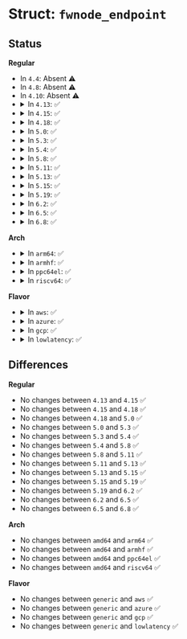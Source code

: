# Struct: <code>fwnode_endpoint</code>

## Status
<b>Regular</b>
<ul>
<li>
In <code>4.4</code>: Absent ⚠️
</li>
<li>
In <code>4.8</code>: Absent ⚠️
</li>
<li>
In <code>4.10</code>: Absent ⚠️
</li>
<li>
<details>
<summary>In <code>4.13</code>: ✅</summary>

```c
struct fwnode_endpoint {
    unsigned int port;
    unsigned int id;
    const struct fwnode_handle *local_fwnode;
};
```
</details>
</li>
<li>
<details>
<summary>In <code>4.15</code>: ✅</summary>

```c
struct fwnode_endpoint {
    unsigned int port;
    unsigned int id;
    const struct fwnode_handle *local_fwnode;
};
```
</details>
</li>
<li>
<details>
<summary>In <code>4.18</code>: ✅</summary>

```c
struct fwnode_endpoint {
    unsigned int port;
    unsigned int id;
    const struct fwnode_handle *local_fwnode;
};
```
</details>
</li>
<li>
<details>
<summary>In <code>5.0</code>: ✅</summary>

```c
struct fwnode_endpoint {
    unsigned int port;
    unsigned int id;
    const struct fwnode_handle *local_fwnode;
};
```
</details>
</li>
<li>
<details>
<summary>In <code>5.3</code>: ✅</summary>

```c
struct fwnode_endpoint {
    unsigned int port;
    unsigned int id;
    const struct fwnode_handle *local_fwnode;
};
```
</details>
</li>
<li>
<details>
<summary>In <code>5.4</code>: ✅</summary>

```c
struct fwnode_endpoint {
    unsigned int port;
    unsigned int id;
    const struct fwnode_handle *local_fwnode;
};
```
</details>
</li>
<li>
<details>
<summary>In <code>5.8</code>: ✅</summary>

```c
struct fwnode_endpoint {
    unsigned int port;
    unsigned int id;
    const struct fwnode_handle *local_fwnode;
};
```
</details>
</li>
<li>
<details>
<summary>In <code>5.11</code>: ✅</summary>

```c
struct fwnode_endpoint {
    unsigned int port;
    unsigned int id;
    const struct fwnode_handle *local_fwnode;
};
```
</details>
</li>
<li>
<details>
<summary>In <code>5.13</code>: ✅</summary>

```c
struct fwnode_endpoint {
    unsigned int port;
    unsigned int id;
    const struct fwnode_handle *local_fwnode;
};
```
</details>
</li>
<li>
<details>
<summary>In <code>5.15</code>: ✅</summary>

```c
struct fwnode_endpoint {
    unsigned int port;
    unsigned int id;
    const struct fwnode_handle *local_fwnode;
};
```
</details>
</li>
<li>
<details>
<summary>In <code>5.19</code>: ✅</summary>

```c
struct fwnode_endpoint {
    unsigned int port;
    unsigned int id;
    const struct fwnode_handle *local_fwnode;
};
```
</details>
</li>
<li>
<details>
<summary>In <code>6.2</code>: ✅</summary>

```c
struct fwnode_endpoint {
    unsigned int port;
    unsigned int id;
    const struct fwnode_handle *local_fwnode;
};
```
</details>
</li>
<li>
<details>
<summary>In <code>6.5</code>: ✅</summary>

```c
struct fwnode_endpoint {
    unsigned int port;
    unsigned int id;
    const struct fwnode_handle *local_fwnode;
};
```
</details>
</li>
<li>
<details>
<summary>In <code>6.8</code>: ✅</summary>

```c
struct fwnode_endpoint {
    unsigned int port;
    unsigned int id;
    const struct fwnode_handle *local_fwnode;
};
```
</details>
</li>
</ul>
<b>Arch</b>
<ul>
<li>
<details>
<summary>In <code>arm64</code>: ✅</summary>

```c
struct fwnode_endpoint {
    unsigned int port;
    unsigned int id;
    const struct fwnode_handle *local_fwnode;
};
```
</details>
</li>
<li>
<details>
<summary>In <code>armhf</code>: ✅</summary>

```c
struct fwnode_endpoint {
    unsigned int port;
    unsigned int id;
    const struct fwnode_handle *local_fwnode;
};
```
</details>
</li>
<li>
<details>
<summary>In <code>ppc64el</code>: ✅</summary>

```c
struct fwnode_endpoint {
    unsigned int port;
    unsigned int id;
    const struct fwnode_handle *local_fwnode;
};
```
</details>
</li>
<li>
<details>
<summary>In <code>riscv64</code>: ✅</summary>

```c
struct fwnode_endpoint {
    unsigned int port;
    unsigned int id;
    const struct fwnode_handle *local_fwnode;
};
```
</details>
</li>
</ul>
<b>Flavor</b>
<ul>
<li>
<details>
<summary>In <code>aws</code>: ✅</summary>

```c
struct fwnode_endpoint {
    unsigned int port;
    unsigned int id;
    const struct fwnode_handle *local_fwnode;
};
```
</details>
</li>
<li>
<details>
<summary>In <code>azure</code>: ✅</summary>

```c
struct fwnode_endpoint {
    unsigned int port;
    unsigned int id;
    const struct fwnode_handle *local_fwnode;
};
```
</details>
</li>
<li>
<details>
<summary>In <code>gcp</code>: ✅</summary>

```c
struct fwnode_endpoint {
    unsigned int port;
    unsigned int id;
    const struct fwnode_handle *local_fwnode;
};
```
</details>
</li>
<li>
<details>
<summary>In <code>lowlatency</code>: ✅</summary>

```c
struct fwnode_endpoint {
    unsigned int port;
    unsigned int id;
    const struct fwnode_handle *local_fwnode;
};
```
</details>
</li>
</ul>

## Differences
<b>Regular</b>
<ul>
<li>
No changes between <code>4.13</code> and <code>4.15</code> ✅
</li>
<li>
No changes between <code>4.15</code> and <code>4.18</code> ✅
</li>
<li>
No changes between <code>4.18</code> and <code>5.0</code> ✅
</li>
<li>
No changes between <code>5.0</code> and <code>5.3</code> ✅
</li>
<li>
No changes between <code>5.3</code> and <code>5.4</code> ✅
</li>
<li>
No changes between <code>5.4</code> and <code>5.8</code> ✅
</li>
<li>
No changes between <code>5.8</code> and <code>5.11</code> ✅
</li>
<li>
No changes between <code>5.11</code> and <code>5.13</code> ✅
</li>
<li>
No changes between <code>5.13</code> and <code>5.15</code> ✅
</li>
<li>
No changes between <code>5.15</code> and <code>5.19</code> ✅
</li>
<li>
No changes between <code>5.19</code> and <code>6.2</code> ✅
</li>
<li>
No changes between <code>6.2</code> and <code>6.5</code> ✅
</li>
<li>
No changes between <code>6.5</code> and <code>6.8</code> ✅
</li>
</ul>
<b>Arch</b>
<ul>
<li>
No changes between <code>amd64</code> and <code>arm64</code> ✅
</li>
<li>
No changes between <code>amd64</code> and <code>armhf</code> ✅
</li>
<li>
No changes between <code>amd64</code> and <code>ppc64el</code> ✅
</li>
<li>
No changes between <code>amd64</code> and <code>riscv64</code> ✅
</li>
</ul>
<b>Flavor</b>
<ul>
<li>
No changes between <code>generic</code> and <code>aws</code> ✅
</li>
<li>
No changes between <code>generic</code> and <code>azure</code> ✅
</li>
<li>
No changes between <code>generic</code> and <code>gcp</code> ✅
</li>
<li>
No changes between <code>generic</code> and <code>lowlatency</code> ✅
</li>
</ul>
